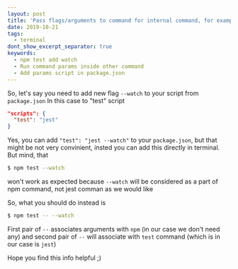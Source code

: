 ```yaml
---
layout: post
title: 'Pass flags/arguments to command for internal command, for example to scripts in npm or yarn'
date: 2019-10-21
tags:
  - terminal
dont_show_excerpt_separator: true
keywords:
  - npm test add watch
  - Run command params inside other command
  - Add params script in package.json
---
```


So, let's say you need to add new flag `--watch` to your script from `package.json` In this case to "test" script

```json
"scripts": {
  "test": "jest"
}
```

Yes, you can add `"test": "jest --watch"` to your `package.json`, but that might be not very convinient, insted you can add this directly in terminal.
But mind, that

```bash
$ npm test --watch
```

won't work as expected because `--watch` will be considered as a part of npm command, not jest comman as we would like

So, what you should do instead is

```bash
$ npm test -- --watch
```

First pair of `--` associates arguments with `npm` (in our case we don't need any) and second pair of `--` will associate with `test` command (which is in our case is `jest`)

Hope you find this info helpful ;)
